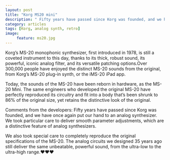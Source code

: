 ```yaml
---
layout: post
title: "Korg MS20 mini"
description: " Fifty years have passed since Korg was founded, and we have once again put our hand to an analog synthesizer."
category: articles
tags: [Korg, analog synth, retro]
image:
     feature: ms20.jpg
---
```


Korg’s MS-20 monophonic synthesizer, first introduced in 1978, is still a coveted instrument to this day, thanks to its thick, robust sound, its powerful, iconic analog filter, and its versatile patching options.Over 300,000 people have enjoyed the distinct MS-20 sounds from the original, from Korg’s MS-20 plug-in synth, or the iMS-20 iPad app.

Today, the sounds of the MS-20 have been reborn in hardware, as the MS-20 Mini. The same engineers who developed the original MS-20 have perfectly reproduced its circuitry and fit into a body that’s been shrunk to 86% of the original size, yet retains the distinctive look of the original.

Comments from the developers: Fifty years have passed since Korg was founded, and we have once again put our hand to an analog synthesizer. We took particular care to deliver smooth parameter adjustments, which are a distinctive feature of analog synthesizers.

We also took special care to completely reproduce the original specifications of the MS-20. The analog circuits we designed 35 years ago still deliver the same unbeatable, powerful sound, from the ultra-low to the ultra-high range.❤❤❤